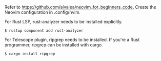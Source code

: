 Refer to https://github.com/alvalea/neovim_for_beginners_code,
Create the Neovim configuration in .config/nvim.

For Rust LSP, rust-analyzer needs to be installed explicitly.
```
$ rustup component add rust-analyzer
```

For Telescope plugin, ripgrep needs to be installed.
If you're a Rust programmer, ripgrep can be installed with cargo.
```
$ cargo install ripgrep
```
